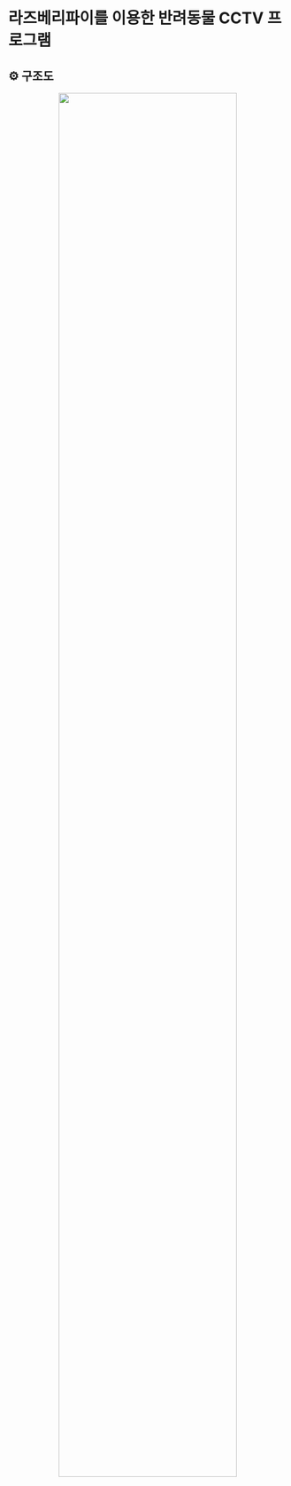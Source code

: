 # 라즈베리파이를 이용한 반려동물 CCTV 프로그램 

## ⚙ 구조도
<p align="center">
  <img width="80%" src="![KakaoTalk_Photo_2023-08-02-15-36-24-001](https://github.com/kyungmin1221/Detect-My-Pet/assets/105621255/544114c3-bc80-4add-b983-a74924075202)"/>

</p>
<br/>
